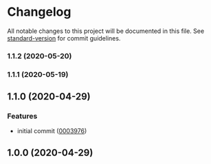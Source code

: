 # Changelog

All notable changes to this project will be documented in this file. See [standard-version](https://github.com/conventional-changelog/standard-version) for commit guidelines.

### 1.1.2 (2020-05-20)

### 1.1.1 (2020-05-19)

## 1.1.0 (2020-04-29)


### Features

* initial commit ([0003976](https://github.com/nickheal/react-use-poll/commit/00039763a939c9c7877c8bac588d82e0ee295cde))

## 1.0.0 (2020-04-29)
